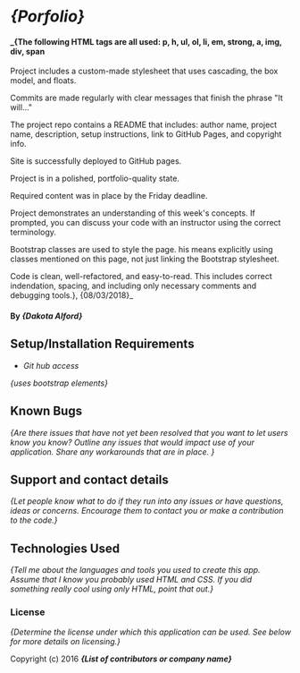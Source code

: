 # _{Porfolio}_

#### _{The following HTML tags are all used: p, h, ul, ol, li, em, strong, a, img, div, span

Project includes a custom-made stylesheet that uses cascading, the box model, and floats.

Commits are made regularly with clear messages that finish the phrase "It will…"

The project repo contains a README that includes: author name, project name, description, setup instructions, link to GitHub Pages, and copyright info.

Site is successfully deployed to GitHub pages.

Project is in a polished, portfolio-quality state.

Required content was in place by the Friday deadline.

Project demonstrates an understanding of this week's concepts. If prompted, you can discuss your code with an instructor using the correct terminology.

Bootstrap classes are used to style the page. his means explicitly using classes mentioned on this page, not just linking the Bootstrap stylesheet.

Code is clean, well-refactored, and easy-to-read. This includes correct indendation, spacing, and including only necessary comments and debugging tools.}, {08/03/2018}_

#### By _**{Dakota Alford}**_


## Setup/Installation Requirements

* _Git hub access_

_{uses bootstrap elements}_

## Known Bugs

_{Are there issues that have not yet been resolved that you want to let users know you know?  Outline any issues that would impact use of your application.  Share any workarounds that are in place. }_

## Support and contact details

_{Let people know what to do if they run into any issues or have questions, ideas or concerns.  Encourage them to contact you or make a contribution to the code.}_

## Technologies Used

_{Tell me about the languages and tools you used to create this app. Assume that I know you probably used HTML and CSS. If you did something really cool using only HTML, point that out.}_

### License

*{Determine the license under which this application can be used.  See below for more details on licensing.}*

Copyright (c) 2016 **_{List of contributors or company name}_**
